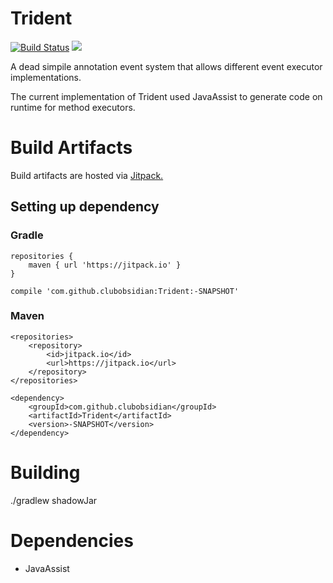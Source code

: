 # Trident 
[![Build Status](https://api.travis-ci.org/ClubObsidian/Trident.svg?branch=master)](https://travis-ci.org/ClubObsidian/Trident)
[![](https://jitpack.io/v/clubobsidian/Trident.svg)](https://jitpack.io/#clubobsidian/Trident)

A dead simpile annotation event system that allows different event executor implementations.

The current implementation of Trident used JavaAssist to generate code on runtime for method executors.

# Build Artifacts

Build artifacts are hosted via [Jitpack.](https://jitpack.io/#clubobsidian/Trident/)

## Setting up dependency

### Gradle

```
repositories {
	maven { url 'https://jitpack.io' }
}

compile 'com.github.clubobsidian:Trident:-SNAPSHOT'

```

### Maven

```
<repositories>
	<repository>
		<id>jitpack.io</id>
		<url>https://jitpack.io</url>
	</repository>
</repositories>

<dependency>
	<groupId>com.github.clubobsidian</groupId>
	<artifactId>Trident</artifactId>
	<version>-SNAPSHOT</version>
</dependency>
```

# Building
./gradlew shadowJar

# Dependencies
* JavaAssist
